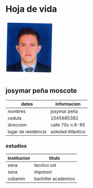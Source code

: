# Hoja de vida 

![avatar](fotojs.png)



## josymar peña moscote

|datos | informacion |
|---- | ---- |
| nombres | josymar peña |
| cedula | 1045685382 |
| direccion | calle 70c n 8-95 |
| lugar de residencia | soledad Atlantico |

### estudios 

| institucion | titulo |
| ---- | ---- |
| sena | tecnico sst |
| sena | impresor |
| cobamin | bachiller academico |
